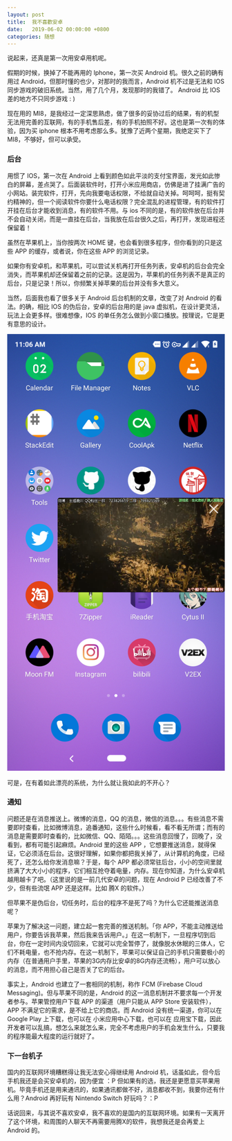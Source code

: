 ```yaml
---
layout: post
title:  我不喜歡安卓
date:   2019-06-02 00:00:00 +0800
categories: 随想
---
```


说起来，还真是第一次用安卓用机呢。

假期的时候，换掉了不能再用的 Iphone，第一次买 Android 机。很久之前的确有用过 Android，但那时懂的也少，对那时的我而言，Android 机不过是无法和 IOS 同步游戏的破旧系统。当然，用了几个月，发现那时的我错了。 Android 比 IOS 差的地方不只同步游戏 : )

现在用的 MI8，是我经过一定深思熟虑，做了很多的妥协过后的结果，有的机型无法用完善的互联网，有的手机售后差，有的手机拍照不好。这也是第一次有的体验，因为买 iphone 根本不用考虑那么多。犹豫了近两个星期，我绝定买下了 MI8，不够好，但可以承受。

### 后台
用惯了 IOS，第一次在 Android 上看到颜色如此平淡的支付宝界面，发光如此惨白的屏幕，差点哭了。后面装软件时，打开小米应用商店，仿佛是进了挂满广告的小网站。装完软件，打开，先向我要电话权限，不给就自动关掉。呵呵呵，挺有契约精神的，但一个阅读软件你要什么电话权限？完全混乱的进程管理，有的软件打开挂在后台才能收到消息，有的软件不用。与 ios 不同的是，有的软件放在后台并不会自动关闭，而是一直挂在后台，当我放在后台很久之后，再打开，发现进程还保留着！

虽然在苹果机上，当你按两次 HOME 键，也会看到很多程序，但你看到的只是这些 APP 的缓存，或者说，你在这些 APP 的浏览记录。

如果你有安卓机，和苹果机，可以尝试关机再打开任务列表，安卓机的后台会完全消失，而苹果机却还保留着之前的记录。这是因为，苹果机的任务列表不是真正的后台，只是记录！所以，你频繁关掉苹果的后台并没有多大意义。

当然，后面我也看了很多关于 Android 后台机制的文章，改变了对 Android 的看法。的确，相比 IOS 的伪后台，安卓的后台用的是 java 虚拟机，在设计更灵活，玩法上会更多样。很难想像，IOS 的单任务怎么做到小窗口播放。按理说，它是更有意思的设计。

![我的手機界面](/assets/2019-06-02-wo-bu-xi-huan-an-zhuo/1559449236027.png)

可是，在有着如此漂亮的系统，为什么就让我如此的不开心？

### 通知
问题还是在消息推送上。微博的消息，QQ 的消息，微信的消息。。。有些消息不需要即时查看，比如微博消息，追番通知，这些什么时候看，看不看无所谓；而有的消息是需要即时查看的，比如微信、QQ、陌陌。。。这些消息回慢了，回晚了，没看到，都有可能引起麻烦。Android 里的这些 APP ，它想要推送消息，就得保证，它必须活在后台。这很好理解，如果你都把我关掉了，从计算机的角度，已经死了，还怎么给你发消息嘛？于是，每个 APP 都必须常驻后台，小小的空间里就挤满了大大小小的程序，它们相互抢夺着电量，内存。现在你知道，为什么安卓机越用越卡了吧。（这里说的是一前几代安卓的问题，现在 Android P 已经改善了不少，但有些流氓 APP 还是这样。比如 腾X 的软件。）

但苹果不是伪后台，切任务时，后台的程序不是死了吗？为什么它还能推送消息呢？

苹果为了解决这一问题，建立起一套完善的推送机制。「你 APP，不能主动推送给用户，你要告诉我苹果，然后我来告诉用户。」在这一机制下，一旦程序切到后台，你在一定时间内没切回来，它就可以完全暂停了，就像脱水休眠的三体人，它们不耗电量，也不抢内存。在这一机制下，苹果可以保证自己的手机只需要极小的内存（在普通用户手里，苹果的3G内存比安卓的8G内存还流畅），用户可以放心的消息，而不用担心自己是否关了它的后台。

事实上，Android 也建立了一套相同的机制，称作 FCM (Firebase Cloud Messaging)。但与苹果不同的是，Android 的这一消息机制并不要求每一个开发者参与。苹果管控用户下载 APP 的渠道（用户只能从 APP Store 安装软件），APP 不满足它的需求，是不给上它的商店。而 Android 没有统一渠道，你可以在 Google Play 上下载，也可以在 小米应用中心下载，也可以在 应用宝下载，因此开发者可以乱搞，想怎么来就怎么来，完全不考虑用户的手机会发生什么，只要我的程序能最大程度的运行就好了。

### 下一台机子
国内的互联网环境糟糕得让我无法安心得继续用 Android 机，话虽如此，但今后手机我还是会买安卓机的，因为便宜 ：P 但如果有的选，我还是更愿意买苹果用机。毕竟手机还是用来通讯的，如果通讯都做不好，消息都收不到，我要你还有什么用？Android 再好玩有 Nintendo Switch 好玩吗？：P

话说回来，与其说不喜欢安卓，我不喜欢的是国内的互联网环境。如果有一天离开了这个环境，和周围的人聊天不再需要用腾X的软件，我想我还是会再爱上Android 的。